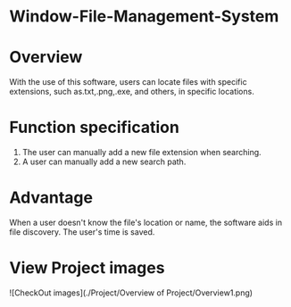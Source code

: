 # Window-File-Management-System

# Overview
With the use of this software, users can locate files with specific extensions, such as.txt,.png,.exe, and others, in specific locations.

# Function specification

1. The user can manually add a new file extension when searching.
2. A user can manually add a new search path.

# Advantage 

When a user doesn't know the file's location or name, the software aids in file discovery. The user's time is saved.

# View Project images 

![CheckOut images](./Project/Overview of Project/Overview1.png)
